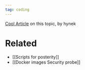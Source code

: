 ```yaml
---
tag: coding
---
```


[Cool Article](https://hynek.me/articles/docker-signals/) on this topic, by hynek

# Related
- [[Scripts for posterity]]
- [[Docker images Security probe]]